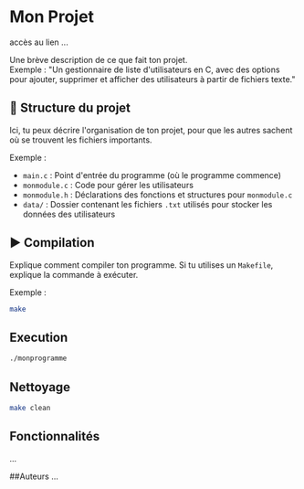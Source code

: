# Mon Projet
accès au lien ...

Une brève description de ce que fait ton projet.  
Exemple : "Un gestionnaire de liste d'utilisateurs en C, avec des options pour ajouter, supprimer et afficher des utilisateurs à partir de fichiers texte."

## 📁 Structure du projet

Ici, tu peux décrire l'organisation de ton projet, pour que les autres sachent où se trouvent les fichiers importants.

Exemple :
- `main.c` : Point d'entrée du programme (où le programme commence)
- `monmodule.c` : Code pour gérer les utilisateurs
- `monmodule.h` : Déclarations des fonctions et structures pour `monmodule.c`
- `data/` : Dossier contenant les fichiers `.txt` utilisés pour stocker les données des utilisateurs

## ▶️ Compilation 

Explique comment compiler ton programme. Si tu utilises un `Makefile`, explique la commande à exécuter.

Exemple :
```bash
make
```


## Execution
```bash
./monprogramme
```


## Nettoyage
```bash
make clean
```

## Fonctionnalités
...

##Auteurs
...
